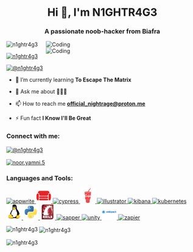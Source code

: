 <h1 align="center">Hi 👋, I'm N1GHTR4G3</h1>

<h3 align="center">A passionate noob-hacker from Biafra</h3>

<img align="right" alt="Coding" width="400" src="https://gifdb.com/images/high/hacker-hacking-in-the-dark-h2fu99nutzo132op.gif"><img align="right" alt="Coding" width="400" src="https://miro.medium.com/v2/resize:fit:1400/1*5_-vAY4eZmoSzW9eXq6ABw.gif">

<p align="left"> <img src="https://komarev.com/ghpvc/?username=n1ghtr4g3&label=Profile%20views&color=0e75b6&style=flat" alt="n1ghtr4g3" /> </p>

<p align="left"> <a href="https://github.com/ryo-ma/github-profile-trophy"><img src="https://github-profile-trophy.vercel.app/?username=n1ghtr4g3" alt="n1ghtr4g3" /></a> </p>

<p align="left"> <a href="https://twitter.com/@n1ghtr4g3" target="blank"><img src="https://img.shields.io/twitter/follow/@n1ghtr4g3?logo=twitter&style=for-the-badge" alt="@n1ghtr4g3" /></a> </p>

- 🌱 I’m currently learning **To Escape The Matrix**

- 💬 Ask me about **🥳🥳🥳**

- 📫 How to reach me **official_nightrage@proton.me**

- ⚡ Fun fact **I Know I'll Be Great**

<h3 align="left">Connect with me:</h3>

<p align="left">

<a href="https://twitter.com/@n1ghtr4g3" target="blank"><img align="center" src="https://raw.githubusercontent.com/rahuldkjain/github-profile-readme-generator/master/src/images/icons/Social/twitter.svg" alt="@n1ghtr4g3" height="30" width="40" /></a>

<a href="https://fb.com/noor.yamni.5" target="blank"><img align="center" src="https://raw.githubusercontent.com/rahuldkjain/github-profile-readme-generator/master/src/images/icons/Social/facebook.svg" alt="noor.yamni.5" height="30" width="40" /></a>

</p>

<h3 align="left">Languages and Tools:</h3>

<p align="left"> <a href="https://appwrite.io" target="_blank" rel="noreferrer"> <img src="https://www.vectorlogo.zone/logos/appwriteio/appwriteio-icon.svg" alt="appwrite" width="40" height="40"/> </a> <a href="https://couchdb.apache.org/" target="_blank" rel="noreferrer"> <img src="https://raw.githubusercontent.com/devicons/devicon/0d6c64dbbf311879f7d563bfc3ccf559f9ed111c/icons/couchdb/couchdb-original.svg" alt="couchdb" width="40" height="40"/> </a> <a href="https://www.cypress.io" target="_blank" rel="noreferrer"> <img src="https://raw.githubusercontent.com/simple-icons/simple-icons/6e46ec1fc23b60c8fd0d2f2ff46db82e16dbd75f/icons/cypress.svg" alt="cypress" width="40" height="40"/> </a> <a href="https://gulpjs.com" target="_blank" rel="noreferrer"> <img src="https://raw.githubusercontent.com/devicons/devicon/master/icons/gulp/gulp-plain.svg" alt="gulp" width="40" height="40"/> </a> <a href="https://www.adobe.com/in/products/illustrator.html" target="_blank" rel="noreferrer"> <img src="https://www.vectorlogo.zone/logos/adobe_illustrator/adobe_illustrator-icon.svg" alt="illustrator" width="40" height="40"/> </a> <a href="https://www.elastic.co/kibana" target="_blank" rel="noreferrer"> <img src="https://www.vectorlogo.zone/logos/elasticco_kibana/elasticco_kibana-icon.svg" alt="kibana" width="40" height="40"/> </a> <a href="https://kubernetes.io" target="_blank" rel="noreferrer"> <img src="https://www.vectorlogo.zone/logos/kubernetes/kubernetes-icon.svg" alt="kubernetes" width="40" height="40"/> </a> <a href="https://www.linux.org/" target="_blank" rel="noreferrer"> <img src="https://raw.githubusercontent.com/devicons/devicon/master/icons/linux/linux-original.svg" alt="linux" width="40" height="40"/> </a> <a href="https://www.python.org" target="_blank" rel="noreferrer"> <img src="https://raw.githubusercontent.com/devicons/devicon/master/icons/python/python-original.svg" alt="python" width="40" height="40"/> </a> <a href="https://rubyonrails.org" target="_blank" rel="noreferrer"> <img src="https://raw.githubusercontent.com/devicons/devicon/master/icons/rails/rails-original-wordmark.svg" alt="rails" width="40" height="40"/> </a> <a href="https://sapper.svelte.dev/" target="_blank" rel="noreferrer"> <img src="https://raw.githubusercontent.com/bestofjs/bestofjs-webui/master/public/logos/sapper.svg" alt="sapper" width="40" height="40"/> </a> <a href="https://unity.com/" target="_blank" rel="noreferrer"> <img src="https://www.vectorlogo.zone/logos/unity3d/unity3d-icon.svg" alt="unity" width="40" height="40"/> </a> <a href="https://webpack.js.org" target="_blank" rel="noreferrer"> <img src="https://raw.githubusercontent.com/devicons/devicon/d00d0969292a6569d45b06d3f350f463a0107b0d/icons/webpack/webpack-original-wordmark.svg" alt="webpack" width="40" height="40"/> </a> <a href="https://zapier.com" target="_blank" rel="noreferrer"> <img src="https://www.vectorlogo.zone/logos/zapier/zapier-icon.svg" alt="zapier" width="40" height="40"/> </a> </p>

<p><img align="left" src="https://github-readme-stats.vercel.app/api/top-langs?username=n1ghtr4g3&show_icons=true&locale=en&layout=compact" alt="n1ghtr4g3" /></p>

<p>&nbsp;<img align="center" src="https://github-readme-stats.vercel.app/api?username=n1ghtr4g3&show_icons=true&locale=en" alt="n1ghtr4g3" /></p>

<p><img align="center" src="https://github-readme-streak-stats.herokuapp.com/?user=n1ghtr4g3&" alt="n1ghtr4g3" /></p>






